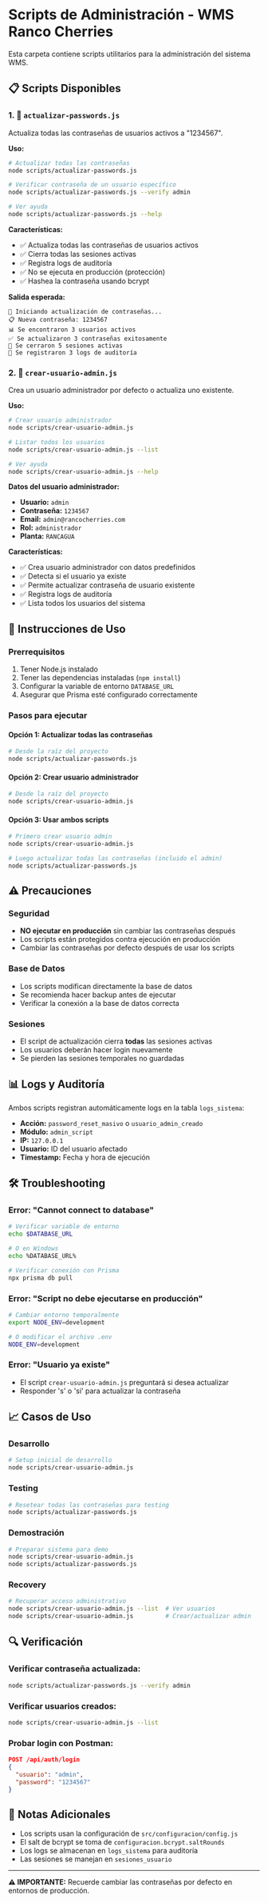 # Scripts de Administración - WMS Ranco Cherries

Esta carpeta contiene scripts utilitarios para la administración del sistema WMS.

## 📋 Scripts Disponibles

### 1. 🔐 `actualizar-passwords.js`

Actualiza todas las contraseñas de usuarios activos a "1234567".

**Uso:**

```bash
# Actualizar todas las contraseñas
node scripts/actualizar-passwords.js

# Verificar contraseña de un usuario específico
node scripts/actualizar-passwords.js --verify admin

# Ver ayuda
node scripts/actualizar-passwords.js --help
```

**Características:**

- ✅ Actualiza todas las contraseñas de usuarios activos
- ✅ Cierra todas las sesiones activas
- ✅ Registra logs de auditoría
- ✅ No se ejecuta en producción (protección)
- ✅ Hashea la contraseña usando bcrypt

**Salida esperada:**

```
🔐 Iniciando actualización de contraseñas...
📋 Nueva contraseña: 1234567
📊 Se encontraron 3 usuarios activos
✅ Se actualizaron 3 contraseñas exitosamente
🚪 Se cerraron 5 sesiones activas
📝 Se registraron 3 logs de auditoría
```

### 2. 👤 `crear-usuario-admin.js`

Crea un usuario administrador por defecto o actualiza uno existente.

**Uso:**

```bash
# Crear usuario administrador
node scripts/crear-usuario-admin.js

# Listar todos los usuarios
node scripts/crear-usuario-admin.js --list

# Ver ayuda
node scripts/crear-usuario-admin.js --help
```

**Datos del usuario administrador:**

- **Usuario:** `admin`
- **Contraseña:** `1234567`
- **Email:** `admin@rancocherries.com`
- **Rol:** `administrador`
- **Planta:** `RANCAGUA`

**Características:**

- ✅ Crea usuario administrador con datos predefinidos
- ✅ Detecta si el usuario ya existe
- ✅ Permite actualizar contraseña de usuario existente
- ✅ Registra logs de auditoría
- ✅ Lista todos los usuarios del sistema

## 🚀 Instrucciones de Uso

### Prerrequisitos

1. Tener Node.js instalado
2. Tener las dependencias instaladas (`npm install`)
3. Configurar la variable de entorno `DATABASE_URL`
4. Asegurar que Prisma esté configurado correctamente

### Pasos para ejecutar

#### Opción 1: Actualizar todas las contraseñas

```bash
# Desde la raíz del proyecto
node scripts/actualizar-passwords.js
```

#### Opción 2: Crear usuario administrador

```bash
# Desde la raíz del proyecto
node scripts/crear-usuario-admin.js
```

#### Opción 3: Usar ambos scripts

```bash
# Primero crear usuario admin
node scripts/crear-usuario-admin.js

# Luego actualizar todas las contraseñas (incluido el admin)
node scripts/actualizar-passwords.js
```

## ⚠️ Precauciones

### Seguridad

- **NO ejecutar en producción** sin cambiar las contraseñas después
- Los scripts están protegidos contra ejecución en producción
- Cambiar las contraseñas por defecto después de usar los scripts

### Base de Datos

- Los scripts modifican directamente la base de datos
- Se recomienda hacer backup antes de ejecutar
- Verificar la conexión a la base de datos correcta

### Sesiones

- El script de actualización cierra **todas** las sesiones activas
- Los usuarios deberán hacer login nuevamente
- Se pierden las sesiones temporales no guardadas

## 📊 Logs y Auditoría

Ambos scripts registran automáticamente logs en la tabla `logs_sistema`:

- **Acción:** `password_reset_masivo` o `usuario_admin_creado`
- **Módulo:** `admin_script`
- **IP:** `127.0.0.1`
- **Usuario:** ID del usuario afectado
- **Timestamp:** Fecha y hora de ejecución

## 🛠️ Troubleshooting

### Error: "Cannot connect to database"

```bash
# Verificar variable de entorno
echo $DATABASE_URL

# O en Windows
echo %DATABASE_URL%

# Verificar conexión con Prisma
npx prisma db pull
```

### Error: "Script no debe ejecutarse en producción"

```bash
# Cambiar entorno temporalmente
export NODE_ENV=development

# O modificar el archivo .env
NODE_ENV=development
```

### Error: "Usuario ya existe"

- El script `crear-usuario-admin.js` preguntará si desea actualizar
- Responder 's' o 'si' para actualizar la contraseña

## 📈 Casos de Uso

### Desarrollo

```bash
# Setup inicial de desarrollo
node scripts/crear-usuario-admin.js
```

### Testing

```bash
# Resetear todas las contraseñas para testing
node scripts/actualizar-passwords.js
```

### Demostración

```bash
# Preparar sistema para demo
node scripts/crear-usuario-admin.js
node scripts/actualizar-passwords.js
```

### Recovery

```bash
# Recuperar acceso administrativo
node scripts/crear-usuario-admin.js --list  # Ver usuarios
node scripts/crear-usuario-admin.js         # Crear/actualizar admin
```

## 🔍 Verificación

### Verificar contraseña actualizada:

```bash
node scripts/actualizar-passwords.js --verify admin
```

### Verificar usuarios creados:

```bash
node scripts/crear-usuario-admin.js --list
```

### Probar login con Postman:

```json
POST /api/auth/login
{
  "usuario": "admin",
  "password": "1234567"
}
```

## 📝 Notas Adicionales

- Los scripts usan la configuración de `src/configuracion/config.js`
- El salt de bcrypt se toma de `configuracion.bcrypt.saltRounds`
- Los logs se almacenan en `logs_sistema` para auditoría
- Las sesiones se manejan en `sesiones_usuario`

---

**⚠️ IMPORTANTE:** Recuerde cambiar las contraseñas por defecto en entornos de producción.
